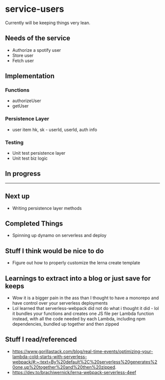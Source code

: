 # service-users

Currently will be keeping things very lean.

## Needs of the service

* Authorize a spotify user
* Store user
* Fetch user

## Implementation

### Functions
* authorizeUser
* getUser

### Persistence Layer
* user item
hk, sk - userId, userId, auth info

### Testing

* Unit test persistence layer
* Unit test biz logic

## In progress

---

## Next up

* Writing persistence layer methods

## Completed Things

* Spinning up dynamo on serverless and deploy

## Stuff I think would be nice to do

* Figure out how to properly customize the lerna create template

## Learnings to extract into a blog or just save for keeps

* Wow it is a bigger pain in the ass than I thought to have a monorepo and have control over your serverless deployments
* Lol learned that serverless-webpack did not do what i thought it did - lol it bundles your functions and creates one JS file per Lambda function instead, with all the code needed by each Lambda, including npm dependencies, bundled up together and then zipped

## Stuff I read/referenced

* https://www.gorillastack.com/blog/real-time-events/optimizing-your-lambda-cold-starts-with-serverless-webpack/#:~:text=By%20default%2C%20serverless%20generates%20one,up%20together%20and%20then%20zipped.
* https://dev.to/brachiwernick/lerna-webpack-serverless-4eef
